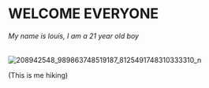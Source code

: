 # WELCOME EVERYONE
###### My name is louis, I am a 21 year old boy
![208942548_989863748519187_8125491748310333310_n](https://user-images.githubusercontent.com/124163712/216062454-7d69f251-3a85-413d-be7c-c4613614b156.jpg)

(This is me hiking)
